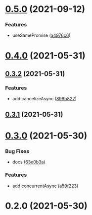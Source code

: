 # [0.5.0](https://github.com/bowencool/async-utils/compare/v0.4.0...v0.5.0) (2021-09-12)


### Features

* useSamePromise ([a4976c6](https://github.com/bowencool/async-utils/commit/a4976c68fba5062f70415e223fbeebb98f86f334))



# [0.4.0](https://github.com/bowencool/async-utils/compare/v0.3.2...v0.4.0) (2021-05-31)



## [0.3.2](https://github.com/bowencool/async-utils/compare/v0.3.1...v0.3.2) (2021-05-31)


### Features

* add cancelizeAsync ([898b822](https://github.com/bowencool/async-utils/commit/898b8225114c5c0d3ab3d3467d277ccb30b42af8))



## [0.3.1](https://github.com/bowencool/async-utils/compare/v0.3.0...v0.3.1) (2021-05-31)



# [0.3.0](https://github.com/bowencool/async-utils/compare/v0.2.0...v0.3.0) (2021-05-30)


### Bug Fixes

* docs ([63e0b3a](https://github.com/bowencool/async-utils/commit/63e0b3a379c8715a22f175a28176159bed9dff87))


### Features

* add concurrentAsync ([a59f223](https://github.com/bowencool/async-utils/commit/a59f223e9cfbabf346e6c0af8feca3aea0aa0ed8))



# 0.2.0 (2021-05-30)



